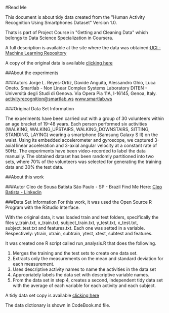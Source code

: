#Read Me

This document is about tidy data created from the "Human Activity Recognition Using Smartphones Dataset" Version 1.0. 

Thats is part of Project Course in "Getting and Cleaning Data" which belongs to Data Science Specialization in Coursera.

A full description is available at the site where the data was obtained:[UCI - Machine Learning Repository]("http://archive.ics.uci.edu/ml/datasets/Human+Activity+Recognition+Using+Smartphones")

A copy of the original data is available [clicking here]("https://d396qusza40orc.cloudfront.net/getdata%2Fprojectfiles%2FUCI%20HAR%20Dataset.zip")



##About the experiments


###Autors
Jorge L. Reyes-Ortiz, Davide Anguita, Alessandro Ghio, Luca Oneto.
Smartlab - Non Linear Complex Systems Laboratory
DITEN - Università degli Studi di Genova.
Via Opera Pia 11A, I-16145, Genoa, Italy.
activityrecognition@smartlab.ws
www.smartlab.ws


###Original Data Set Information

The experiments have been carried out with a group of 30 volunteers within an age bracket of 19-48 years. Each person performed six activities (WALKING, WALKING_UPSTAIRS, WALKING_DOWNSTAIRS, SITTING, STANDING, LAYING) wearing a smartphone (Samsung Galaxy S II) on the waist. Using its embedded accelerometer and gyroscope, we captured 3-axial linear acceleration and 3-axial angular velocity at a constant rate of 50Hz. The experiments have been video-recorded to label the data manually. The obtained dataset has been randomly partitioned into two sets, where 70% of the volunteers was selected for generating the training data and 30% the test data.


##About this work


###Autor
Cleo de Sousa Batista
São Paulo - SP - Brazil
Find Me Here: [Cleo Batista - Linkedin]("https://www.linkedin.com/pub/cleo-de-sousa-batista/32/5aa/135")


###Data Set Information
For this work, it was used the Open Source R Program with the RStudio Interface.

With the original data, it was loaded train and test folders, specifically the files y_train.txt, x_train.txt, subject_train.txt, y_test.txt, x_test.txt, subject_test.txt and features.txt. Each one was setted in a variable. Respectively: ytrain, xtrain, subtrain, ytest, xtest, subtest and features.

It was created one R script called run_analysis.R that does the following. 
  1. Merges the training and the test sets to create one data set.
  2. Extracts only the measurements on the mean and standard deviation for each measurement. 
  3. Uses descriptive activity names to name the activities in the data set
  4. Appropriately labels the data set with descriptive variable names. 
  5. From the data set in step 4, creates a second, independent tidy data set with the average of each variable for each activity and each subject.


A tidy data set copy is available [clicking here]("https://s3.amazonaws.com/coursera-uploads/user-628803b5f9116019ea25fbb9/972585/asst-3/8f471c603e9c11e48d2ac7873b01753f.txt")


The data dictionary is shown in CodeBook.md file.